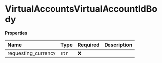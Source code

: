 # VirtualAccountsVirtualAccountIdBody

**Properties**

| Name                | Type  | Required | Description |
| :------------------ | :---- | :------- | :---------- |
| requesting_currency | `str` | ❌       |             |
